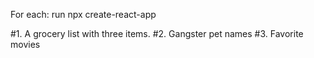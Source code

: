 For each: run npx create-react-app

#1. A grocery list with three items.
#2. Gangster pet names
#3. Favorite movies